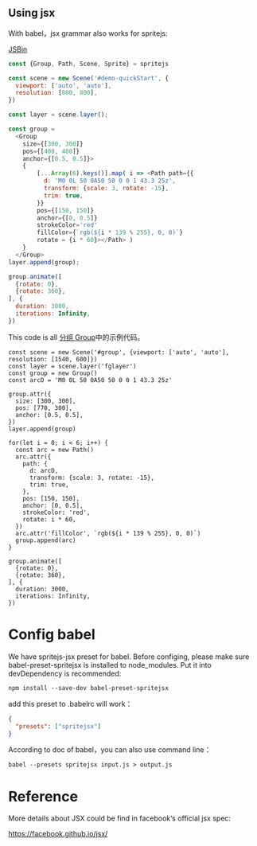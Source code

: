 ## Using jsx

With babel，jsx grammar also works for spritejs:

[JSBin](http://jsbin.com/babusayuco/edit?html,output)

```js
const {Group, Path, Scene, Sprite} = spritejs

const scene = new Scene('#demo-quickStart', {
  viewport: ['auto', 'auto'],
  resolution: [800, 800],
})

const layer = scene.layer();

const group = 
  <Group
    size={[300, 300]}
    pos={[400, 400]}
    anchor={[0.5, 0.5]}>
    {
        [...Array(6).keys()].map( i => <Path path={{
          d: 'M0 0L 50 0A50 50 0 0 1 43.3 25z',
          transform: {scale: 3, rotate: -15},
          trim: true,
        }} 
        pos={[150, 150]}
        anchor={[0, 0.5]}
        strokeColor='red'
        fillColor={`rgb(${i * 139 % 255}, 0, 0)`}
        rotate = {i * 60}></Path> )
    }
  </Group>
layer.append(group);

group.animate([
  {rotate: 0},
  {rotate: 360},
], {
  duration: 3000,
  iterations: Infinity,
})

```

This code is all [分组 Group](/zh-cn/elements#分组-Group)中的示例代码。

```
const scene = new Scene('#group', {viewport: ['auto', 'auto'], resolution: [1540, 600]})
const layer = scene.layer('fglayer')
const group = new Group()
const arcD = 'M0 0L 50 0A50 50 0 0 1 43.3 25z'

group.attr({
  size: [300, 300],
  pos: [770, 300],
  anchor: [0.5, 0.5],
})
layer.append(group)

for(let i = 0; i < 6; i++) {
  const arc = new Path()
  arc.attr({
    path: {
      d: arcD,
      transform: {scale: 3, rotate: -15},
      trim: true,
    },
    pos: [150, 150],
    anchor: [0, 0.5],
    strokeColor: 'red',
    rotate: i * 60,
  })
  arc.attr('fillColor', `rgb(${i * 139 % 255}, 0, 0)`)
  group.append(arc)
}

group.animate([
  {rotate: 0},
  {rotate: 360},
], {
  duration: 3000,
  iterations: Infinity,
})
```

# Config babel

We have spritejs-jsx preset for babel. Before configing, please make sure babel-preset-spritejsx is installed to node_modules. Put it into  devDependency is recommended:

```
npm install --save-dev babel-preset-spritejsx
```

add this preset to .babelrc will work：

```json
{
  "presets": ["spritejsx"]
}
```

According to doc of babel，you can also use command line：

```
babel --presets spritejsx input.js > output.js
```

# Reference

More details about JSX could be find in facebook‘s official jsx spec:

https://facebook.github.io/jsx/



